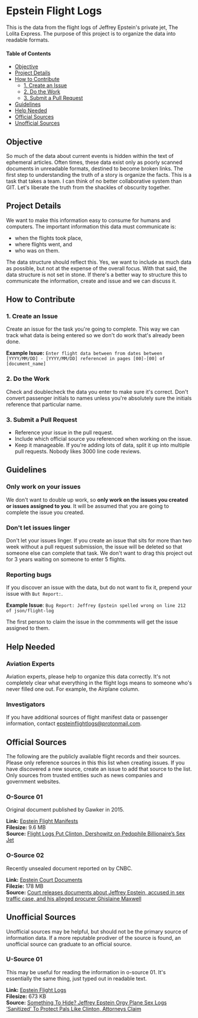 # Epstein Flight Logs
This is the data from the flight logs of Jeffrey Epstein's private jet, The Lolita Express. The purpose of this project is to organize the data into readable formats.

#### Table of Contents
- [Objective](#objective)
- [Project Details](#project-details)
- [How to Contribute](#how-to-contribute)
  - [1. Create an Issue](#1-create-an-issue)
  - [2. Do the Work](#2-do-the-work)
  - [3. Submit a Pull Request](#3-submit-a-pull-request)
- [Guidelines](#guidelines)
- [Help Needed](#help-needed)
- [Official Sources](#official-sources)
- [Unofficial Sources](#unofficial-sources)

## Objective
So much of the data about current events is hidden within the text of ephemeral articles. Often times, these data exist only as poorly scanned documents in unreadable formats, destined to become broken links. The first step to understanding the truth of a story is organize the facts. This is a task that takes a team. I can think of no better collaborative system than GIT. Let's liberate the truth from the shackles of obscurity together.

## Project Details
We want to make this information easy to consume for humans and computers. The important information this data must communicate is:

- when the flights took place,
- where flights went, and
- who was on them.

The data structure should reflect this. Yes, we want to include as much data as possible, but not at the expense of the overall focus. With that said, the data structure is not set in stone. If there's a better way to structure this to communicate the information, create and issue and we can discuss it.

## How to Contribute

### 1. Create an Issue
Create an issue for the task you're going to complete. This way we can track what data is being entered so we don't do work that's already been done.

**Example Issue:** `Enter flight data between from dates between [YYYY/MM/DD] - [YYYY/MM/DD] referenced in pages [00]-[00] of [document_name]`

### 2. Do the Work
Check and doublecheck the data you enter to make sure it's correct. Don't convert passenger initials to names unless you're absolutely sure the initials reference that particular name.

### 3. Submit a Pull Request
- Reference your issue in the pull request.
- Include which official source you referenced when working on the issue.
- Keep it manageable. If you're adding lots of data, split it up into multiple pull requests.  Nobody likes 3000 line code reviews.

## Guidelines

### Only work on your issues
We don't want to double up work, so **only work on the issues you created or issues assigned to you**. It will be assumed that you are going to complete the issue you created.

### Don't let issues linger
Don't let your issues linger. If you create an issue that sits for more than two week without a pull request submission, the issue will be deleted so that someone else can complete that task. We don't want to drag this project out for 3 years waiting on someone to enter 5 flights.

### Reporting bugs
If you discover an issue with the data, but do not want to fix it, prepend your issue with `But Report:`.

**Example Issue**: `Bug Report: Jeffrey Epstein spelled wrong on line 212 of json/flight-log`

The first person to claim the issue in the commments will get the issue assigned to them.

## Help Needed

### Aviation Experts
Aviation experts, please help to organize this data correctly. It's not completely clear what everything in the flight logs means to someone who's never filled one out. For example, the Airplane column.

### Investigators
If you have additional sources of flight manifest data or passenger information, contact [epsteinflightlogs@protonmail.com](mailto:epsteinflightlogs@protonmail.com).

## Official Sources
The following are the publicly available flight records and their sources. Please only reference sources in this this list when creating issues. If you have discovered a new source, create an issue to add that source to the list. Only sources from trusted entities such as news companies and government websites.

### O-Source 01
Original document published by Gawker in 2015.

**Link:** [Epstein Flight Manifests](https://www.dropbox.com/s/ugplsdawnkvkfcv/GAWKER-epstein-flight-manifests.pdf?dl=0)  
**Filesize:** 9.6 MB  
**Source:** [Flight Logs Put Clinton, Dershowitz on Pedophile Billionaire’s Sex Jet](https://gawker.com/flight-logs-put-clinton-dershowitz-on-pedophile-billio-1681039971)

### O-Source 02
Recently unsealed document reported on by CNBC.

**Link:** [Epstein Court Documents](https://www.dropbox.com/s/4mlcoqri6t8m0nn/CNBC-epstein-court-docs.pdf?dl=0)  
**Filezie:** 178 MB  
**Source:** [Court releases documents about Jeffrey Epstein, accused in sex traffic case, and his alleged procurer Ghislaine Maxwell](https://www.cnbc.com/2019/08/09/documents-released-about-jeffrey-epstein-and-ghislaine-maxwell.html)

## Unofficial Sources
Unofficial sources may be helpful, but should not be the primary source of information data. If a more reputable prodiver of the source is found, an unofficial source can graduate to an official source. 

### U-Source 01
This may be useful for reading the information in o-source 01. It's essentially the same thing, just typed out in readable text.

**Link:** [Epstein Flight Logs](https://www.dropbox.com/s/0911d48rotdi2fl/RADAR-epstein-flight-logs.pdf?dl=0)  
**Filesize:** 673 KB  
**Source:** [Something To Hide? Jeffrey Epstein Orgy Plane Sex Logs ‘Sanitized’ To Protect Pals Like Clinton, Attorneys Claim](https://radaronline.com/exclusives/2015/01/royal-sex-scandal-prince-andrew-pedophile-flight-logs/)
